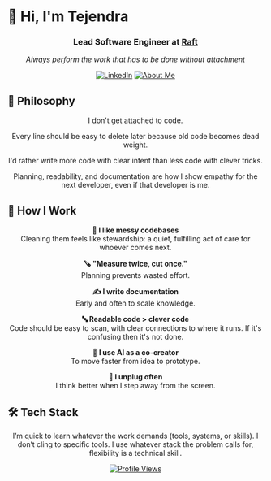 # 👋 Hi, I'm Tejendra

<div align="center">
  
  ### Lead Software Engineer at [Raft](https://teamraft.com) 
  
  *Always perform the work that has to be done without attachment*
  
  [![LinkedIn](https://img.shields.io/badge/LinkedIn-0077B5?style=for-the-badge&logo=linkedin&logoColor=white)](https://linkedin.com/in/tejendrapatel)
  [![About Me](https://img.shields.io/badge/About%20Me-24292E?style=for-the-badge&logo=github&logoColor=white)](https://tejendra.github.io/)

</div>

## 🧠 Philosophy
<div align="center">
  
  I don't get attached to code.
  
  Every line should be easy to delete later because old code becomes dead weight.
  
  I'd rather write more code with clear intent than less code with clever tricks.
  
  Planning, readability, and documentation are how I show empathy for the next developer, even if that developer is me.
  
</div>

## 🔧 How I Work
<div align="center">
    
  **🧽 I like messy codebases**  
  Cleaning them feels like stewardship: a quiet, fulfilling act of care for whoever comes next.
  
  **🪚 "Measure twice, cut once."**  
  Planning prevents wasted effort.
  
  **✍️ I write documentation**  
  Early and often to scale knowledge.
  
  **🔤 Readable code > clever code**  
  Code should be easy to scan, with clear connections to where it runs. If it's confusing then it's not done.
  
  **🤖 I use AI as a co-creator**  
  To move faster from idea to prototype.
  
  **📴 I unplug often**  
  I think better when I step away from the screen.
  
</div>

## 🛠️ Tech Stack

<div align="center">
  <p>I’m quick to learn whatever the work demands (tools, systems, or skills). I don’t cling to specific tools. I use whatever stack the problem calls for, flexibility is a technical skill.</p>
</div>


<div align="center">

[![Profile Views](https://komarev.com/ghpvc/?username=tejendra&color=blue&style=flat-square)](https://github.com/tejendra)

</div>

